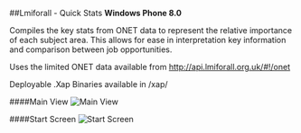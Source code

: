 ##Lmiforall - Quick Stats
__Windows Phone 8.0__

Compiles the key stats from ONET data to represent the relative importance of each subject area. This allows for ease in interpretation key information and comparison between job opportunities. 

Uses the limited ONET data available from http://api.lmiforall.org.uk/#!/onet

Deployable .Xap Binaries available in /xap/

####Main View
![Main View](http://i.imgur.com/9q90sF9.png)

####Start Screen
![Start Screen](http://i.imgur.com/7ZYwMrO.png)